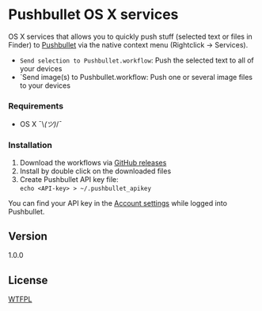 Pushbullet OS X services
========================

OS X services that allows you to quickly push stuff (selected text or files in Finder) to [Pushbullet](https://www.pushbullet.com/) via the native context menu (Rightclick -> Services).

* `Send selection to Pushbullet.workflow`: Push the selected text to all of your devices
* `Send image(s) to Pushbullet.workflow: Push one or several image files to your devices

### Requirements

* OS X ¯\\_(ツ)_/¯

### Installation

1. Download the workflows via [GitHub releases](https://github.com/frdmn/pushbullet-osx-services/releases)
2. Install by double click on the downloaded files
3. Create Pushbullet API key file:  
  `echo <API-key> > ~/.pushbullet_apikey`

You can find your API key in the [Account settings](https://www.pushbullet.com/account) while logged into Pushbullet.

## Version

1.0.0

## License

[WTFPL](LICENSE)
